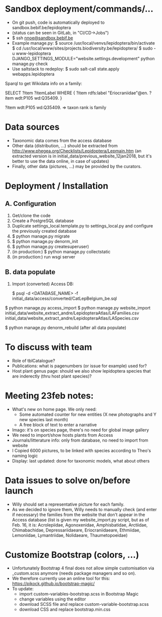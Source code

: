 Sandbox deployment/commands/...
===============================

- On git push, code is automatically deployed to sandbox.bebif.be/lepidoptera
- (status can be seen in GitLab, in "CI/CD->Jobs")
- $ ssh nnoe@sandbox.bebif.be
- Example manage.py:
    $ source /usr/local/venvs/lepidoptera/bin/activate
    $ cd /usr/local/www/sites/projects.biodiversity.be/lepidoptera/
    $ sudo -u www-lepidoptera DJANGO_SETTINGS_MODULE="website.settings.development" python manage.py check
- Use saltstack to redeploy:
    $ sudo salt-call state.apply webapps.lepidoptera

Sparql to get Wikidata info on a family:

SELECT ?item ?itemLabel WHERE {
  ?item rdfs:label "Eriocraniidae"@en.
  ?item wdt:P105 wd:Q35409.
}

?item wdt:P105 wd:Q35409. => taxon rank is family


Data sources
============

- Taxonomic data comes from the access database
- Other data (distribution, ...) should be extracted from http://www.phegea.org/Checklists/Lepidoptera/Lepmain.htm
(an extracted version is in initial_data/previous_website_12jan2018, but it's better to use the data online, in case of 
updates)
- Finally, other data (pictures, ...) may be provided by the curators.


Deployment / Installation
=========================

A. Configuration
----------------

1) Get/clone the code
2) Create a PostgreSQL database
3) Duplicate settings_local.template.py to settings_local.py and configure the previously created database
4) $ python manage.py migrate
5) $ python manage.py denorm_init
6) $ python manage.py createsuperuser)
7) (in production:) $ python manage.py collectstatic
8) (in production:) run wsgi server

B. data populate
----------------
    
1) Import (converted) Access DB:

    $ psql -d <DATABASE_NAME> -f initial_data/access/converted/CatLepBelgium_be.sql
    
$ python manage.py access_import
$ python manage.py website_import initial_data/website_extract_andre/LepidopteraAtlas/LAFamilies.csv initial_data/website_extract_andre/LepidopteraAtlas/LASpecies.csv

$ python manage.py denorm_rebuild (after all data populate)
    
To discuss with team
====================

- Role of tblCatalogue?
- Publications: what is pagenumbers (or issue for example) used for?
- Host plant genus page: should we also show lepidoptera species that are inderectly (thru host plant species)?

Meeting 23feb notes:
====================

- What's new on home page. We only need:
    - Some automated counter for new entities (X new photographs and Y new species last month)
    - A free block of text to enter a narrative
 - Imago: it's on species page, there's no need for  global image gallery
 - We need to import/show hosts plants from Access
 - Journals/litterature info: only from database, no need to import from website
 - I Copied 6000 pictures, to be linked with species according to Theo's naming logic
 - Display: last updated: done for taxonomic models, what about others
 

Data issues to solve on/before launch
=====================================

- Willy should set a representative picture for each family.
- As we decided to ignore them, Willy needs to manually check (and enter if necessary) the families from the website 
that don't appear in the Access database (list is given my website_import.py script, but as of Feb. 16, it is: Acrolepiidae, 
Agonoxenidae, Amphisbatidae, Arctiidae, Chimabachidae, Depressariidaeare, Eriocraniidaeare, Ethmiidae, Lemoniidae, Lymantriidae, 
Nolidaeare, Thaumetopoeidae)

Customize Bootstrap (colors, ...)
=================================

- Unfortunately Bootstrap 4 final does not allow simple customisation via _custom.scss anymore (needs package managers and so on).
- We therefore currently use an online tool for this: https://pikock.github.io/bootstrap-magic/
- To update: 
    - import custom-variables-bootstrap.scss in Bootstrap Magic
    - change variables using the editor
    - download SCSS file and replace custom-variable-bootstrap.scss
    - download CSS and replace bootstrap.min.css
